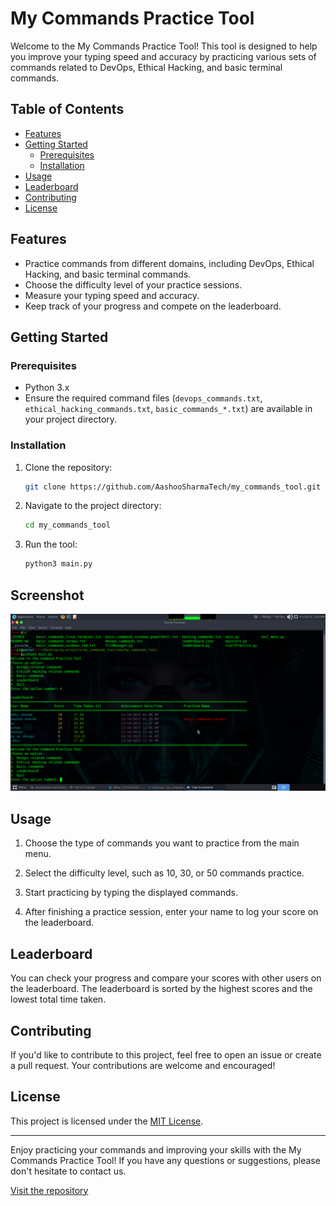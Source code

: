 
# My Commands Practice Tool

Welcome to the My Commands Practice Tool! This tool is designed to help you improve your typing speed and accuracy by practicing various sets of commands related to DevOps, Ethical Hacking, and basic terminal commands.

## Table of Contents

- [Features](#features)
- [Getting Started](#getting-started)
  - [Prerequisites](#prerequisites)
  - [Installation](#installation)
- [Usage](#usage)
- [Leaderboard](#leaderboard)
- [Contributing](#contributing)
- [License](#license)

## Features

- Practice commands from different domains, including DevOps, Ethical Hacking, and basic terminal commands.
- Choose the difficulty level of your practice sessions.
- Measure your typing speed and accuracy.
- Keep track of your progress and compete on the leaderboard.

## Getting Started

### Prerequisites

- Python 3.x
- Ensure the required command files (`devops_commands.txt`, `ethical_hacking_commands.txt`, `basic_commands_*.txt`) are available in your project directory.

### Installation

1. Clone the repository:
   ```sh
   git clone https://github.com/AashooSharmaTech/my_commands_tool.git
   ```

2. Navigate to the project directory:
   ```sh
   cd my_commands_tool
   ```

3. Run the tool:
   ```sh
   python3 main.py
   ```

## Screenshot
![Screenshot](./myFiles/tool_test.png)

## Usage

1. Choose the type of commands you want to practice from the main menu.

2. Select the difficulty level, such as 10, 30, or 50 commands practice.

3. Start practicing by typing the displayed commands.

4. After finishing a practice session, enter your name to log your score on the leaderboard.

## Leaderboard

You can check your progress and compare your scores with other users on the leaderboard. The leaderboard is sorted by the highest scores and the lowest total time taken.

## Contributing

If you'd like to contribute to this project, feel free to open an issue or create a pull request. Your contributions are welcome and encouraged!

## License

This project is licensed under the [MIT License](LICENSE).

---

Enjoy practicing your commands and improving your skills with the My Commands Practice Tool! If you have any questions or suggestions, please don't hesitate to contact us.

[Visit the repository](https://github.com/AashooSharmaTech/my_commands_tool)
```

